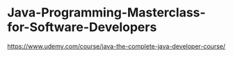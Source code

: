 # Java-Programming-Masterclass-for-Software-Developers
https://www.udemy.com/course/java-the-complete-java-developer-course/
